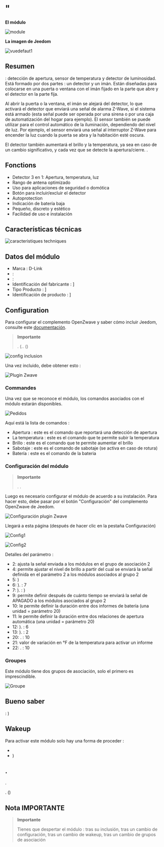 # "

**El módulo**

![module](images/dlink.dchz110/module.jpg)

**La imagen de Jeedom**

![vuedefaut1](images/dlink.dchz110/vuedefaut1.jpg)

## Resumen

 : detección de apertura, sensor de temperatura y detector de luminosidad. Está formado por dos partes : un detector y un imán. Están diseñadas para colocarse en una puerta o ventana con el imán fijado en la parte que abre y el detector en la parte fija.

Al abrir la puerta o la ventana, el imán se alejará del detector, lo que activará el detector que enviará una señal de alarma Z-Wave, si el sistema está armado (esta señal puede ser operada por una sirena o por una caja de automatización del hogar para ejemplo). El sensor también se puede utilizar para el control automático de la iluminación, dependiendo del nivel de luz. Por ejemplo, el sensor enviará una señal al interruptor Z-Wave para encender la luz cuando la puerta se abra y la habitación esté oscura.

El detector también aumentará el brillo y la temperatura, ya sea en caso de un cambio significativo, y cada vez que se detecte la apertura/cierre. .

## Fonctions

-   Detector 3 en 1: Apertura, temperatura, luz
-   Rango de antena optimizado
-   Uso para aplicaciones de seguridad o domótica
-   Botón para incluir/excluir el detector
-   Autoprotection
-   Indicación de batería baja
-   Pequeño, discreto y estético
-   Facilidad de uso e instalación

## Características técnicas

 [](http://www.dlink.com/-/media/Consumer_Products/DCH/DCH%20Z110/Datasheet/DCH_Z110_Datasheet_FR.pdf)

 [](http://www.kafkas.gr/uploads/Pdf/182732/DCH-Z120_183010381_01_Z02.PDF)

![caracteristiques techniques](images/dlink.dchz110/caracteristiques_techniques.jpg)

## Datos del módulo

-   Marca : D-Link
-    : 
-    : 
-   Identificación del fabricante : ]
-   Tipo Producto : ]
-   Identificación de producto : ]

## Configuration

Para configurar el complemento OpenZwave y saber cómo incluir Jeedom, consulte este [documentación](https://doc.jeedom.com/es_ES/plugins/automation%20protocol/openzwave/).

> **Importante**
>
> . (.. ()

![config inclusion](images/dlink.dchz110/config-inclusion.jpg)

Una vez incluido, debe obtener esto :

![Plugin Zwave](images/dlink.dchz110/apres_inclusion.jpg)

### Commandes

Una vez que se reconoce el módulo, los comandos asociados con el módulo estarán disponibles.

![Pedidos](images/dlink.dchz110/commandes.jpg)

Aquí está la lista de comandos :

-   Apertura : este es el comando que reportará una detección de apertura
-   La temperatura : este es el comando que te permite subir la temperatura
-   Brillo : este es el comando que te permite aumentar el brillo
-   Sabotaje : este es el comando de sabotaje (se activa en caso de rotura)
-   Batería : este es el comando de la bateria

### Configuración del módulo

> **Importante**
>
> . .

Luego es necesario configurar el módulo de acuerdo a su instalación. Para hacer esto, debe pasar por el botón "Configuración" del complemento OpenZwave de Jeedom.

![Configuración plugin Zwave](images/plugin/bouton_configuration.jpg)

Llegará a esta página (después de hacer clic en la pestaña Configuración)

![Config1](images/dlink.dchz110/config1.jpg)

![Config2](images/dlink.dchz110/config2.jpg)

Detalles del parámetro :

-   2: ajusta la señal enviada a los módulos en el grupo de asociación 2
-   4: permite ajustar el nivel de brillo a partir del cual se enviará la señal definida en el parámetro 2 a los módulos asociados al grupo 2
-   5: )
-   6: ).  : 7
-   7: ).  : )
-   9: permite definir después de cuánto tiempo se enviará la señal de APAGADO a los módulos asociados al grupo 2
-   10: le permite definir la duración entre dos informes de batería (una unidad = parámetro 20)
-   11: le permite definir la duración entre dos relaciones de apertura automática (una unidad = parámetro 20)
-   12: ).  : 6
-   13: ).  : 2
-   20: .  : 10
-   21: valor de variación en °F de la temperatura para activar un informe
-   22: .  : 10

### Groupes

Este módulo tiene dos grupos de asociación, solo el primero es imprescindible.

![Groupe](images/dlink.dchz110/groupe.jpg)

## Bueno saber

: )

## Wakeup

Para activar este módulo solo hay una forma de proceder :

-   
-   )

## .

.

. ()

## Nota IMPORTANTE

> **Importante**
>
> Tienes que despertar el módulo : tras su inclusión, tras un cambio de configuración, tras un cambio de wakeup, tras un cambio de grupos de asociación
